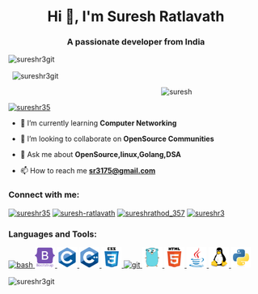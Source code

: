 
<h1 align="center">Hi 👋, I'm Suresh Ratlavath</h1>
<h3 align="center">A passionate developer from India</h3>

<p align="left"> <img src="https://komarev.com/ghpvc/?username=sureshr3git&label=Profile%20views&color=0e75b6&style=flat" alt="sureshr3git" /> </p>
<p>&nbsp;
    <img align="center" src="https://github-readme-stats.vercel.app/api?username=sureshr3git&show_icons=true&locale=en" alt="sureshr3git" /></p>
<img align="right" height="60%" width="40%" src="https://camo.githubusercontent.com/db0a55a9e897894470b2e1b8a934da5c32545cdce892ebb9424a4a6b1ef64267/68747470733a2f2f7777772e64616d696573746563686e6f6c6f676965732e636f6d2f696d672f70726f6772616d6d65722e676966" alt="suresh">&nbsp;
<p align="left"> <a href="https://twitter.com/sureshr35" target="blank"><img src="https://img.shields.io/twitter/follow/sureshr35?logo=twitter&style=for-the-badge" alt="sureshr35" /></a> </p>

- 🌱 I’m currently learning **Computer Networking**

- 👯 I’m looking to collaborate on **OpenSource Communities**

- 💬 Ask me about **OpenSource,linux,Golang,DSA**

- 📫 How to reach me **sr3175@gmail.com**

<h3 align="left">Connect with me:</h3>
<p align="left">
<a href="https://twitter.com/sureshr35" target="blank"><img align="center" src="https://raw.githubusercontent.com/rahuldkjain/github-profile-readme-generator/master/src/images/icons/Social/twitter.svg" alt="sureshr35" height="30" width="40" /></a>
<a href="https://linkedin.com/in/suresh-ratlavath" target="blank"><img align="center" src="https://raw.githubusercontent.com/rahuldkjain/github-profile-readme-generator/master/src/images/icons/Social/linked-in-alt.svg" alt="suresh-ratlavath" height="30" width="40" /></a>
<a href="https://instagram.com/sureshrathod_357" target="blank"><img align="center" src="https://raw.githubusercontent.com/rahuldkjain/github-profile-readme-generator/master/src/images/icons/Social/instagram.svg" alt="sureshrathod_357" height="30" width="40" /></a>
<a href="https://www.leetcode.com/sureshr3" target="blank"><img align="center" src="https://raw.githubusercontent.com/rahuldkjain/github-profile-readme-generator/master/src/images/icons/Social/leet-code.svg" alt="sureshr3" height="30" width="40" /></a>
</p>

<h3 align="left">Languages and Tools:</h3>
<p align="left"> <a href="https://www.gnu.org/software/bash/" target="_blank" rel="noreferrer"> <img src="https://www.vectorlogo.zone/logos/gnu_bash/gnu_bash-icon.svg" alt="bash" width="40" height="40"/> </a> <a href="https://getbootstrap.com" target="_blank" rel="noreferrer"> <img src="https://raw.githubusercontent.com/devicons/devicon/master/icons/bootstrap/bootstrap-plain-wordmark.svg" alt="bootstrap" width="40" height="40"/> </a> <a href="https://www.cprogramming.com/" target="_blank" rel="noreferrer"> <img src="https://raw.githubusercontent.com/devicons/devicon/master/icons/c/c-original.svg" alt="c" width="40" height="40"/> </a> <a href="https://www.w3schools.com/cpp/" target="_blank" rel="noreferrer"> <img src="https://raw.githubusercontent.com/devicons/devicon/master/icons/cplusplus/cplusplus-original.svg" alt="cplusplus" width="40" height="40"/> </a> <a href="https://www.w3schools.com/css/" target="_blank" rel="noreferrer"> <img src="https://raw.githubusercontent.com/devicons/devicon/master/icons/css3/css3-original-wordmark.svg" alt="css3" width="40" height="40"/> </a> <a href="https://git-scm.com/" target="_blank" rel="noreferrer"> <img src="https://www.vectorlogo.zone/logos/git-scm/git-scm-icon.svg" alt="git" width="40" height="40"/> </a> <a href="https://golang.org" target="_blank" rel="noreferrer"> <img src="https://raw.githubusercontent.com/devicons/devicon/master/icons/go/go-original.svg" alt="go" width="40" height="40"/> </a> <a href="https://www.w3.org/html/" target="_blank" rel="noreferrer"> <img src="https://raw.githubusercontent.com/devicons/devicon/master/icons/html5/html5-original-wordmark.svg" alt="html5" width="40" height="40"/> </a> <a href="https://www.java.com" target="_blank" rel="noreferrer"> <img src="https://raw.githubusercontent.com/devicons/devicon/master/icons/java/java-original.svg" alt="java" width="40" height="40"/> </a> <a href="https://www.linux.org/" target="_blank" rel="noreferrer"> <img src="https://raw.githubusercontent.com/devicons/devicon/master/icons/linux/linux-original.svg" alt="linux" width="40" height="40"/> </a> <a href="https://www.python.org" target="_blank" rel="noreferrer"> <img src="https://raw.githubusercontent.com/devicons/devicon/master/icons/python/python-original.svg" alt="python" width="40" height="40"/> </a> </p>
<div>

<p>
    <img align="center" src="https://github-readme-streak-stats.herokuapp.com/?user=sureshr3git&" alt="sureshr3git" />
</p>
</div>
